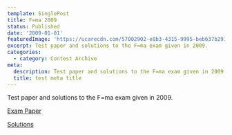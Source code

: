 ```yaml
---
template: SinglePost
title: F=ma 2009
status: Published
date: '2009-01-01'
featuredImage: 'https://ucarecdn.com/57002902-e8b3-4315-9995-beb637b29128/'
excerpt: Test paper and solutions to the F=ma exam given in 2009.
categories:
  - category: Contest Archive
meta:
  description: Test paper and solutions to the F=ma exam given in 2009.
  title: test meta title
---
```

Test paper and solutions to the F=ma exam given in 2009.

[Exam Paper](https://aapt.org/physicsteam/2010/upload/2009_F-ma.pdf)

[Solutions](https://aapt.org/physicsteam/2010/upload/2009_F-maSolutions.pdf)